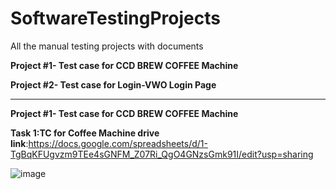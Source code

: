 # SoftwareTestingProjects
All the manual testing projects with documents

**Project #1- Test case for CCD BREW COFFEE Machine**

**Project #2- Test case for Login-VWO Login Page**

----------------------------------------------------------------------------
**Project #1- Test case for CCD BREW COFFEE Machine**

**Task 1:TC for Coffee Machine drive link**:https://docs.google.com/spreadsheets/d/1-TgBqKFUgvzm9TEe4sGNFM_Z07Ri_QgO4GNzsGmk91I/edit?usp=sharing

![image](https://github.com/plakshm36/SoftwareTestingProjects/assets/174857611/563c22ad-8ba9-49d0-ab25-95225af32b7f)

